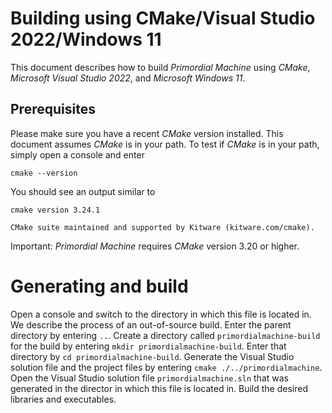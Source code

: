 # Building using CMake/Visual Studio 2022/Windows 11
This document describes how to build *Primordial Machine*
using *CMake*, *Microsoft Visual Studio 2022*, and *Microsoft Windows 11*.

## Prerequisites
Please make sure you have a recent *CMake* version installed.
This document assumes *CMake* is in your path.
To test if *CMake* is in your path, simply open a console and enter
```
cmake --version
```
You should see an output similar to
```
cmake version 3.24.1

CMake suite maintained and supported by Kitware (kitware.com/cmake).
```
Important: *Primordial Machine* requires *CMake* version 3.20 or higher.

# Generating and build
Open a console and switch to the directory in which this file is located in.
We describe the process of an out-of-source build.
Enter the parent directory by entering `..`.
Create a directory called `primordialmachine-build` for the build by entering `mkdir primordialmachine-build`.
Enter that directory by `cd primordialmachine-build`.
Generate the Visual Studio solution file and the project files by entering `cmake ./../primordialmachine`.
Open the Visual Studio solution file `primordialmachine.sln` that was generated in the director in which this file is located in.
Build the desired libraries and executables.

